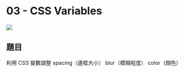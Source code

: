 # **03 - CSS Variables**
![](https://i.imgur.com/rPTrZ4X.png)
## 題目  
利用 CSS 變數調整 spacing（邊框大小） blur（模糊程度） color（顏色）



